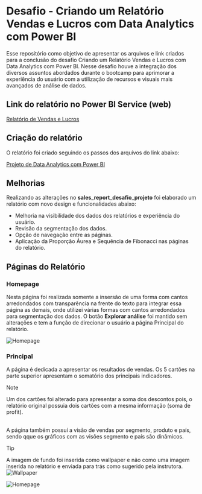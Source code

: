 # Desafio - Criando um Relatório Vendas e Lucros com Data Analytics com Power BI

Esse repositório como objetivo de apresentar os arquivos e link criados para a conclusão do desafio Criando um Relatório Vendas e Lucros com Data Analytics com Power BI. Nesse desafio houve a integração dos diversos assuntos abordados durante o bootcamp para aprimorar a experiência do usuário com a utilização de recursos e visuais mais avançados de análise de dados.

## Link do relatório no Power BI Service (web)
[Relatório de Vendas e Lucros](https://app.powerbi.com/groups/me/reports/fdb9bd25-4e51-49ba-857b-bfe9c1a1b3ae/83f018a6689e4b1ec2db)

## Criação do relatório
O relatório foi criado seguindo os passos dos arquivos do link abaixo:

[Projeto de Data Analytics com Power BI](https://academiapme-my.sharepoint.com/:f:/g/personal/renato_dio_me/EovzCujn0JJEhT5Nm8K5_DkB9Hc8ONl2jSiHIVf35LXK4Q?e=wqvxUo)

## Melhorias

Realizando as alterações no **sales_report_desafio_projeto** foi elaborado um relatório com novo design e funcionalidades abaixo:

- Melhoria na visibilidade dos dados dos relatórios e experiência do usuário.
- Revisão da segmentação dos dados.
- Opção de navegação entre as páginas.
- Aplicação da Proporção Áurea e Sequência de Fibonacci nas páginas do relatório.

## Páginas do Relatório

### Homepage

Nesta página foi realizada somente a insersão de uma forma com cantos arredondados com transparência na frente do texto para integrar essa página as demais, onde utilizei várias formas com cantos arredondados para segmentação dos dados. O botão **Explorar análise** foi mantido sem alterações e tem a função de direcionar o usuário a página Principal do relatório.

![Homepage](https://github.com/joaopaulonsilva/Bootcamp_NTT_DATA_Engenharia_de_Dados/blob/main/Desafios/Criando%20um%20Relat%C3%B3rio%20Vendas%20e%20Lucros%20com%20Data%20Analytics%20com%20Power%20BI/assets/homepage.png)

### Principal

A página é dedicada a apresentar os resultados de vendas. Os 5 cartões na parte superior apresentam o somatório dos principais indicadores. 
> [!NOTE]
> Um dos cartões foi alterado para apresentar a soma dos descontos pois, o relatório original possuia dois cartões com a mesma informação (soma de profit).<br></br>

A página também possuí a visão de vendas por segmento, produto e país, sendo qque os gráficos com as visões segmento e país são dinâmicos.

> [!TIP]
> A imagem de fundo foi inserida como wallpaper e não como uma imagem inserida no relatório e enviada para trás como sugerido pela instrutora.
> ![Wallpaper](https://github.com/joaopaulonsilva/Bootcamp_NTT_DATA_Engenharia_de_Dados/blob/main/Desafios/Criando%20um%20Relat%C3%B3rio%20Vendas%20e%20Lucros%20com%20Data%20Analytics%20com%20Power%20BI/assets/wallpaper.png)

![Homepage](https://github.com/joaopaulonsilva/Bootcamp_NTT_DATA_Engenharia_de_Dados/blob/main/Desafios/Criando%20um%20Relat%C3%B3rio%20Vendas%20e%20Lucros%20com%20Data%20Analytics%20com%20Power%20BI/assets/principal.png)

